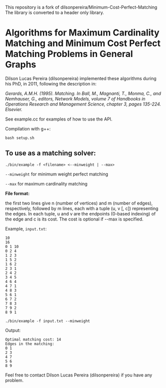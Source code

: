 This repository is a fork of dilsonpereira/Minimum-Cost-Perfect-Matching
The library is converted to a header only library.

# Algorithms for Maximum Cardinality Matching and Minimum Cost Perfect Matching Problems in General Graphs


Dilson Lucas Pereira (dilsonpereira) implemented these algorithms during his PhD, in 2011, following the description in:

*Gerards, A.M.H. (1995). Matching. In Ball, M., Magnanti, T., Monma, C., and Nemhauser, G., editors, Network Models, volume 7 of Handbooks in Operations Research and Management Science, chapter 3, pages 135-224. Elsevier.*

See example.cc for examples of how to use the API.

Compilation with g++:
```
bash setup.sh
```

## To use as a matching solver:
```
./bin/example -f <filename> <--minweight | --max>
```
`--minweight` for minimum weight perfect matching

`--max` for maximum cardinality matching


**File format:**

the first two lines give n (number of vertices) and m (number of edges), respectively, followed by m lines, each with a tuple (u, v [, c]) representing the edges. In each tuple, u and v are the endpoints (0-based indexing) of the edge and c is its cost. The cost is optional if --max is specified.

Example, `input.txt`:
```
10
16
0 1 10
0 2 4
1 2 3
1 5 2
1 6 2
2 3 1
2 4 2
3 4 5
4 6 4
4 7 1
4 8 3
5 6 1
6 7 2
7 8 3
7 9 2
8 9 1
```

```
./bin/example -f input.txt --minweight
```

Output:
```
Optimal matching cost: 14
Edges in the matching:
0 1
2 3
4 7
5 6
8 9
```

Feel free to contact Dilson Lucas Pereira (dilsonpereira) if you have any problem.
